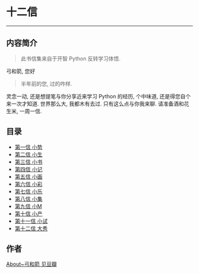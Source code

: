 
# 十二信

---

## 内容简介
 
> 此书信集来自于开智 Python 反转学习体悟.

弓和箭, 您好   

> 半年前的您, 过的咋样.   

灵念一动, 还是想提笔与你分享近来学习 Python 的经历, 个中味道, 还是得您自个来一次才知道. 世界那么大, 我都木有去过. 只有这么点与你我来聊. 请准备酒和花生米, 一周一信.   

## 目录

* [第一信 小势](/source/0.md)
* [第二信 小生](/source/1.md)
* [第三信 小书](/source/2.md)
* [第四信 小记](/source/3.md)
* [第五信 小画](/source/4.md)
* [第六信 小彩](/source/5.md)
* [第七信 小乐](/source/6.md)
* [第八信 小集](/source/7.md)
* [第九信 小M](/source/8.md)
* [第十信 小产](/source/9.md)
* [第十一信 小试](/source/10.md)
* [第十二信 大秀](/source/11.md)

## 作者

[About~弓和箭 见豆瓣](http://www.douban.com/people/atsf/)




